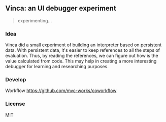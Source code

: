 
Vinca: an UI debugger experiment
----

> experimenting...

### Idea

Vinca did a small experiment of building an interpreter based on persistent data.
With persistent data, it's easier to keep references to all the steps of evaluation.
Thus, by reading the references, we can figure out how is the value calculated from code.
This may help in creating a more interesting debugger for learning and researching purposes.

### Develop

Workflow https://github.com/mvc-works/coworkflow

### License

MIT
